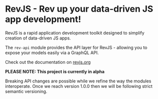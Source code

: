 # RevJS - Rev up your data-driven JS app development!

RevJS is a rapid application development toolkit designed to simplify creation
of data-driven JS apps.

The `rev-api` module provides the API layer for RevJS - allowing you to expose
your models easily via a GraphQL API.

Check out the documentation on [revjs.org](https://revjs.org/)

**PLEASE NOTE: This project is currently in alpha**

Breaking API changes are possible while we refine the way the modules interoperate.
Once we reach version 1.0.0 then we will be following strict semantic versioning.
